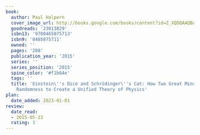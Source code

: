```yaml
---
book:
  author: Paul Halpern
  cover_image_url: http://books.google.com/books/content?id=Z_XQDQAAQBAJ&printsec=frontcover&img=1&zoom=1&edge=curl&source=gbs_api
  goodreads: '23013829'
  isbn13: '9780465075713'
  isbn9: '0465075711'
  owned: ''
  pages: '288'
  publication_year: '2015'
  series: ''
  series_position: '2015'
  spine_color: '#f1b64e'
  tags: ''
  title: 'Einstein\''s Dice and Schrödinger\''s Cat: How Two Great Minds Battled Quantum
    Randomness to Create a Unified Theory of Physics'
plan:
  date_added: 2023-01-01
review:
  date_read:
  - 2015-05-23
  rating: 3
---
```

